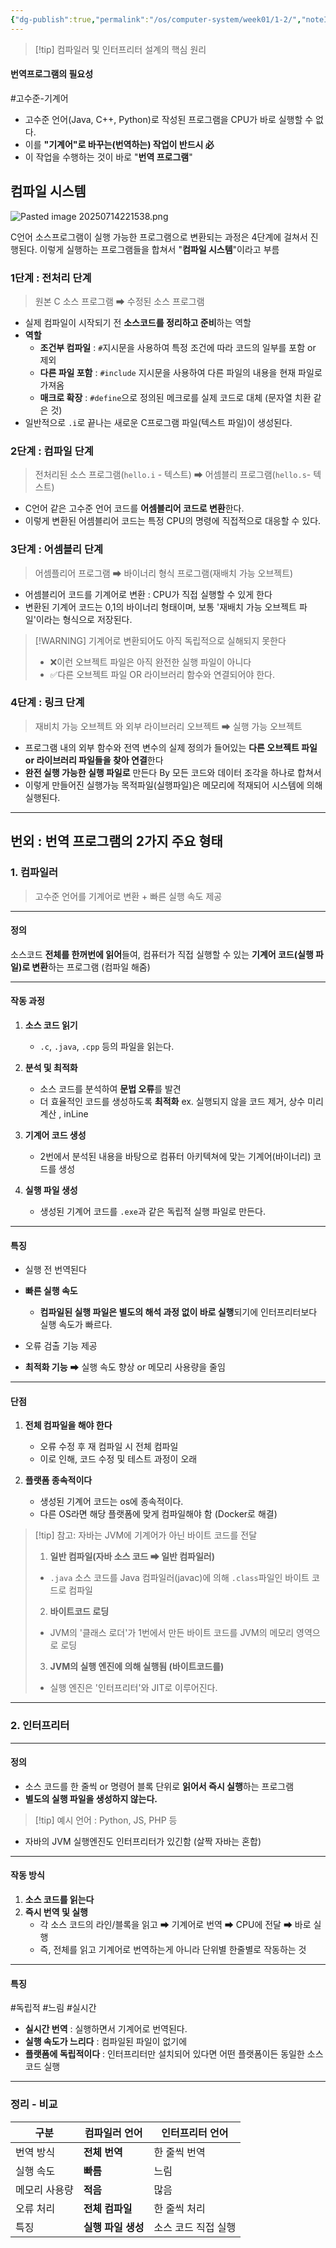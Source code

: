 ```yaml
---
{"dg-publish":true,"permalink":"/os/computer-system/week01/1-2/","noteIcon":"","created":"2025-07-11T23:14:08.909+09:00","updated":"2025-07-21T10:23:13.799+09:00"}
---
```





>[!tip] 컴파일러 및 인터프리터 설계의 핵심 원리

#### 번역프로그램의 필요성 
#고수준-기계어
- 고수준 언어(Java, C++, Python)로 작성된 프로그램을 CPU가 바로 실행할 수 없다.
- 이를 **"기계어"로 바꾸는(번역하는) 작업이 반드시 必**
- 이 작업을 수행하는 것이 바로 "**번역 프로그램**"

## 컴파일 시스템 

![Pasted image 20250714221538.png](/img/user/supporter/image/Pasted%20image%2020250714221538.png)

C언어 소스프로그램이 실행 가능한 프로그램으로 변환되는 과정은 4단계에 걸쳐서 진행된다.
이렇게 실행하는 프로그램들을 합쳐서 "**컴파일 시스템**"이라고 부름 

### 1단계 : 전처리 단계
> 원본 C 소스 프로그램 ➡ 수정된 소스 프로그램 

- 실제 컴파일이 시작되기 전 **소스코드를 정리하고 준비**하는 역할 
- **역할**
	- **조건부 컴파일** : `#`지시문을 사용하여 특정 조건에 따라 코드의 일부를 포함 or 제외
	- **다른 파일 포함** : `#include` 지시문을 사용하여 다른 파일의 내용을 현재 파일로 가져옴
	- **매크로 확장** : `#define`으로 정의된 메크로를 실제 코드로 대체 (문자열 치환 같은 것)
- 일반적으로 `.i`로 끝나는 새로운 C프로그램 파일(텍스트 파일)이 생성된다.

### 2단계 : 컴파일 단계
> 전처리된 소스 프로그램(`hello.i` - 텍스트) ➡ 어셈블리 프로그램(`hello.s`- 텍스트)
- C언어 같은 고수준 언어 코드를 **어셈블리어 코드로 변환**한다.
- 이렇게 변환된 어셈블리어 코드는 특정 CPU의 명령에 직접적으로 대응할 수 있다.

### 3단계 : 어셈블리 단계
> 어셈플리어 프로그램 ➡ 바이너리 형식 프로그램(재배치 가능 오브젝트)

- 어셈블리어 코드를 기계어로 변환 : CPU가 직접 실행할 수 있게 한다 
- 변환된 기계어 코드는 0,1의 바이너리 형태이며, 보통 '재배치 가능 오브젝트 파일'이라는 형식으로 저장된다.

> [!WARNING] 기계어로 변환되어도 아직 독립적으로 실해되지 못한다 
> - ❌이런 오브젝트 파일은 아직 완전한 실행 파일이 아니다 
> - ✅다른 오브젝트 파일 OR 라이브러리 함수와 연결되어야 한다.
### 4단계 : 링크 단계
> 재비치 가능 오브젝트 와 외부 라이브러리 오브젝트 ➡ 실행 가능 오브젝트 

- 프로그램 내의 외부 함수와 전역 변수의 실제 정의가 들어있는 **다른 오브젝트 파일  or 라이브러리 파일들을 찾아 연결**한다 
- **완전 실행 가능한 실행 파일로** 만든다 By 모든 코드와 데이터 조각을 하나로 합쳐서
- 이렇게 만들어진 실행가능 목적파일(실행파일)은 메모리에 적재되어 시스템에 의해 실행된다.

---

## 번외 : 번역 프로그램의 2가지 주요 형태 

### 1. 컴파일러 
>고수준 언어를 기계어로 변환 + 빠른 실행 속도 제공 

---
#### 정의 
소스코드 **전체를 한꺼번에 읽어**들여, 컴퓨터가 직접 실행할 수 있는 **기계어 코드(실행 파일)로 변환**하는 프로그램 (컴파일 해줌)

---
#### 작동 과정
1. **소스 코드 읽기** 
	- `.c`, `.java`, `.cpp` 등의 파일을 읽는다.
	  
2. **분석 및 최적화**
	- 소스 코드를 분석하여 **문법 오류**를 발견
	- 더 효율적인 코드를 생성하도록 **최적화**  ex. 실행되지 않을 코드 제거, 상수 미리 계산 , inLine
	  
3. **기계어 코드 생성**
	- 2번에서 분석된 내용을 바탕으로 컴퓨터 아키텍쳐에 맞는 기계어(바이너리) 코드를 생성
	  
4. **실행 파일 생성** 
	- 생성된 기계어 코드를 `.exe`과 같은 독립적 실행 파일로 만든다.
---
#### 특징
- 실행 전 번역된다
- **빠른 실행 속도** 
	- **컴파일된 실행 파일은 별도의 해석 과정 없이 바로 실행**되기에 인터프리터보다 실행 속도가 빠르다.
	  
- 오류 검출 기능 제공 
- **최적화 기능** ➡ 실행 속도 향상 or 메모리 사용량을 줄임 
---
#### 단점 

1. **전체 컴파일을 해야 한다**
	- 오류 수정 후 재 컴파일 시 전체 컴파일 
	- 이로 인해, 코드 수정 및 테스트 과정이 오래
	  
2. **플랫폼 종속적이다**
	- 생성된 기계어 코드는 os에 종속적이다.
	- 다른 OS라면 해당 플랫폼에 맞게 컴파일해야 함 (Docker로 해결)

>[!tip] 참고: 자바는 JVM에 기계어가 아닌 바이트 코드를 전달 
>1. **일반 컴파일(자바 소스 코드 ➡ 일반 컴파일러)**
>	- `.java` 소스 코드를  Java 컴파일러(javac)에 의해 `.class`파일인 바이트 코드로 컴파일
>2. **바이트코드 로딩** 
>	- JVM의 '클래스 로더'가 1번에서 만든 바이트 코드를 JVM의 메모리 영역으로 로딩
>3. **JVM의 실행 엔진에 의해 실행됨 (바이트코드를)**
>	- 실행 엔진은 '인터프리터'와 JIT로 이루어진다.

---
### 2. 인터프리터 
---
#### 정의 
- 소스 코드를 한 줄씩 or 명령어 블록 단위로 **읽어서 즉시 실행**하는 프로그램 
- **별도의 실행 파일을 생성하지 않는다.**

>[!tip] 예시 언어 : Python, JS, PHP 등 
- 자바의 JVM 실행엔진도 인터프리터가 있긴함 (살짝 자바는 혼합)
---
#### 작동 방식 
1. **소스 코드를 읽는다**
2. **즉시 번역 및 실행**
	- 각 소스 코드의 라인/블록을 읽고 ➡ 기계어로 번역 ➡ CPU에 전달 ➡ 바로 실행
	- 즉, 전체를 읽고 기계어로 번역하는게 아니라 단위별 한줄별로 작동하는 것 

---
#### 특징 
#독립적  #느림 #실시간 
- **실시간 번역** : 실행하면서 기계어로 번역된다.
- **실행 속도가 느리다** : 컴파일된 파일이 없기에 
- **플랫폼에 독립적이다** : 인터프리터만 설치되어 있다면 어떤 플랫폼이든 동일한 소스 코드 실행 

---
### 정리 - 비교 
| 구분      | 컴파일러 언어      | 인터프리터 언어    |
| ------- | ------------ | ----------- |
| 번역 방식   | **전체 번역**    | 한 줄씩 번역     |
| 실행 속도   | **빠름**       | 느림          |
| 메모리 사용량 | **적음**       | 많음          |
| 오류 처리   | **전체 컴파일**   | 한 줄씩 처리     |
| 특징      | **실행 파일 생성** | 소스 코드 직접 실행 |
